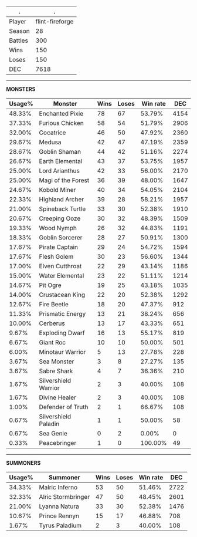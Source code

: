 .|.
|-|-
Player|flint-fireforge
Season|28
Battles|300
Wins|150
Loses|150
DEC|7618

---
**MONSTERS**

Usage%|Monster|Wins|Loses|Win rate|DEC|
-|-|-|-|-|-|
48.33%|Enchanted Pixie|78|67|53.79%|4154|
37.33%|Furious Chicken|58|54|51.79%|2906|
32.00%|Cocatrice|46|50|47.92%|2360|
29.67%|Medusa|42|47|47.19%|2359|
28.67%|Goblin Shaman|44|42|51.16%|2274|
26.67%|Earth Elemental|43|37|53.75%|1957|
25.00%|Lord Arianthus|42|33|56.00%|2170|
25.00%|Magi of the Forest|36|39|48.00%|1647|
24.67%|Kobold Miner|40|34|54.05%|2104|
22.33%|Highland Archer|39|28|58.21%|1957|
21.00%|Spineback Turtle|33|30|52.38%|1910|
20.67%|Creeping Ooze|30|32|48.39%|1509|
19.33%|Wood Nymph|26|32|44.83%|1191|
18.33%|Goblin Sorcerer|28|27|50.91%|1300|
17.67%|Pirate Captain|29|24|54.72%|1594|
17.67%|Flesh Golem|30|23|56.60%|1344|
17.00%|Elven Cutthroat|22|29|43.14%|1186|
15.00%|Water Elemental|23|22|51.11%|1214|
14.67%|Pit Ogre|19|25|43.18%|1035|
14.00%|Crustacean King|22|20|52.38%|1292|
12.67%|Fire Beetle|18|20|47.37%|912|
11.33%|Prismatic Energy|13|21|38.24%|656|
10.00%|Cerberus|13|17|43.33%|651|
9.67%|Exploding Dwarf|16|13|55.17%|819|
6.67%|Giant Roc|10|10|50.00%|501|
6.00%|Minotaur Warrior|5|13|27.78%|228|
3.67%|Sea Monster|3|8|27.27%|135|
3.67%|Sabre Shark|4|7|36.36%|210|
1.67%|Silvershield Warrior|2|3|40.00%|108|
1.67%|Divine Healer|2|3|40.00%|108|
1.00%|Defender of Truth|2|1|66.67%|108|
0.67%|Silvershield Paladin|1|1|50.00%|58|
0.67%|Sea Genie|0|2|0.00%|0|
0.33%|Peacebringer|1|0|100.00%|49|

---
**SUMMONERS**

Usage%|Summoner|Wins|Loses|Win rate|DEC|
-|-|-|-|-|-|
34.33%|Malric Inferno|53|50|51.46%|2722|
32.33%|Alric Stormbringer|47|50|48.45%|2601|
21.00%|Lyanna Natura|33|30|52.38%|1476|
10.67%|Prince Rennyn|15|17|46.88%|708|
1.67%|Tyrus Paladium|2|3|40.00%|108|
